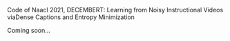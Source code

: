 Code of Naacl 2021, DECEMBERT: Learning from Noisy Instructional Videos viaDense Captions and Entropy Minimization

Coming soon...
